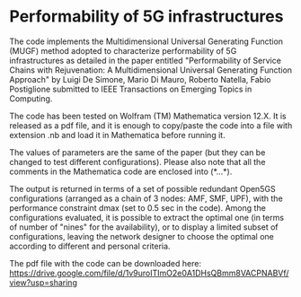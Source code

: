 # Performability of 5G infrastructures

The code implements the Multidimensional Universal Generating Function (MUGF) method adopted to characterize performability of 5G infrastructures as detailed in the paper entitled "Performability of Service Chains with Rejuvenation: A Multidimensional Universal Generating Function Approach"
by Luigi De Simone, Mario Di Mauro, Roberto Natella, Fabio Postiglione submitted to IEEE Transactions on Emerging Topics in Computing.

The code has been tested on Wolfram (TM) Mathematica version 12.X.
It is released as a pdf file, and it is enough to copy/paste the code into a file with extension .nb and load it in Mathematica before running it.

The values of parameters are the same of the paper (but they can be changed to test different configurations).
Please also note that all the comments in the Mathematica code are enclosed into (\*...\*).

The output is returned in terms of a set of possible redundant Open5GS configurations (arranged as a chain of 3 nodes: AMF, SMF, UPF), 
with the performance constraint dmax (set to 0.5 sec in the code). 
Among the configurations evaluated, it is possible to extract the optimal one (in terms of number of "nines" for the availability), or to display a limited subset of configurations, leaving the network designer to choose the optimal one according to different and personal criteria.

The pdf file with the code can be downloaded here: 
https://drive.google.com/file/d/1v9uroITImO2e0A1DHsQBmm8VACPNABVf/view?usp=sharing
